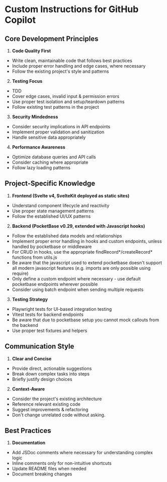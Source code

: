 # Custom Instructions for GitHub Copilot

## Core Development Principles
1. **Code Quality First**
- Write clean, maintainable code that follows best practices
- Include proper error handling and edge cases, where necessary
- Follow the existing project's style and patterns

2. **Testing Focus**
- TDD
- Cover edge cases, invalid input & permission errors
- Use proper test isolation and setup/teardown patterns
- Follow existing test patterns in the project

3. **Security Mindedness**
- Consider security implications in API endpoints
- Implement proper validation and sanitization
- Handle sensitive data appropriately

4. **Performance Awareness**
- Optimize database queries and API calls
- Consider caching where appropriate
- Follow lazy loading patterns

## Project-Specific Knowledge
1. **Frontend (Svelte v4, SvelteKit deployed as static sites)**
- Understand component lifecycle and reactivity
- Use proper state management patterns
- Follow the established UI/UX patterns

2. **Backend (PocketBase v0.29, extended with Javascript hooks)**
- Follow the established data models and relationships
- Implement proper error handling in hooks and custom endpoints, unless handled by pocketbase or middleware
- For CRUD in hooks, use the appropriate findRecord*/createRecord* functions from utils.js
- Be aware that the javascript used to extend pocketbase doesn't support all modern javascript features (e.g. imports are only possible using require)
- Only define a custom endpoint where necessary - use default pocketbase endpoints wherever possible
- Consider using batch endpoint when sending multiple requests

3. **Testing Strategy**
- Playwright tests for UI-based integration testing 
- Vitest tests for backend endpoints
- Be aware that due to pocketbase setup you cannot mock callouts from the backend
- Use proper test fixtures and helpers

## Communication Style
1. **Clear and Concise**
- Provide direct, actionable suggestions
- Break down complex tasks into steps
- Briefly justify design choices

2. **Context-Aware**
- Consider the project's existing architecture
- Reference relevant existing code
- Suggest improvements & refactoring
- Don't change unrelated code without asking.

## Best Practices
1. **Documentation**
- Add JSDoc comments where necessary for understanding complex logic
- Inline comments only for non-intuitive shortcuts
- Update README files when needed
- Document breaking changes
